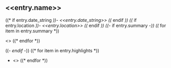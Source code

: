 ## <<entry.name>>

((* if entry.date_string *))- <<entry.date_string>>
((* endif *))
((* if entry.location *))- <<entry.location>>
((* endif *))
((*- if entry.summary -*))
((* for item in entry.summary *))

   <<item>>
((* endfor *))

((*- endif -*))
((* for item in entry.highlights *))
- <<item>>
((* endfor *))
